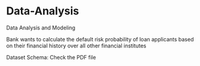 # Data-Analysis
Data Analysis and Modeling

Bank wants to calculate the default risk probability of loan applicants based on their financial history over all other financial institutes

Dataset Schema: Check the PDF file

